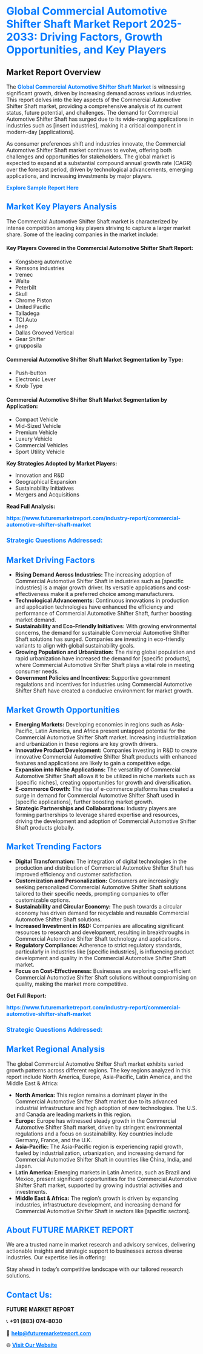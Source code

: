 <h1 style="color: #007BFF;">Global Commercial Automotive Shifter Shaft Market Report 2025-2033: Driving Factors, Growth Opportunities, and Key Players</h1>

<section id="overview">
<h2>Market Report Overview</h2>
<p>The <a href="https://www.futuremarketreport.com/industry-report/commercial-automotive-shifter-shaft-market" style="color: #007BFF; text-decoration: none;"><strong>Global Commercial Automotive Shifter Shaft Market</strong></a> is witnessing significant growth, driven by increasing demand across various industries. This report delves into the key aspects of the Commercial Automotive Shifter Shaft market, providing a comprehensive analysis of its current status, future potential, and challenges. The demand for Commercial Automotive Shifter Shaft has surged due to its wide-ranging applications in industries such as [insert industries], making it a critical component in modern-day [applications].</p>
<p>As consumer preferences shift and industries innovate, the Commercial Automotive Shifter Shaft market continues to evolve, offering both challenges and opportunities for stakeholders. The global market is expected to expand at a substantial compound annual growth rate (CAGR) over the forecast period, driven by technological advancements, emerging applications, and increasing investments by major players.</p>
</section>

<section id="overview">
<p><a href="https://www.futuremarketreport.com/request-sample/reportId=55045" style="color: #007BFF; text-decoration: none;"><strong>Explore Sample Report Here</strong></a></p>
</section>

<section id="key-players">
<h2 style="color: #007BFF;">Market Key Players Analysis</h2>
<p>The Commercial Automotive Shifter Shaft market is characterized by intense competition among key players striving to capture a larger market share. Some of the leading companies in the market include:</p>
<h4>Key Players Covered in the Commercial Automotive Shifter Shaft Report:</h4>
<ul><li>Kongsberg automotive</li><li>Remsons industries</li><li>tremec</li><li>Welte</li><li>Peterbilt</li><li>Skull</li><li>Chrome Piston</li><li>United Pacific</li><li>Talladega</li><li>TCI Auto</li><li>Jeep</li><li>Dallas Grooved Vertical</li><li>Gear Shifter</li><li>grupposila</li></ul>
<h4>Commercial Automotive Shifter Shaft Market Segmentation by Type:</h4>
<ul><li>Push-button</li><li>Electronic Lever</li><li>Knob Type</li></ul>

<h4>Commercial Automotive Shifter Shaft Market Segmentation by Application:</h4>
<ul><li>Compact Vehicle</li><li>Mid-Sized Vehicle</li><li>Premium Vehicle</li><li>Luxury Vehicle</li><li>Commercial Vehicles</li><li>Sport Utility Vehicle</li></ul>
<p><strong>Key Strategies Adopted by Market Players:</strong></p>
<ul>
<li>Innovation and R&D</li>
<li>Geographical Expansion</li>
<li>Sustainability Initiatives</li>
<li>Mergers and Acquisitions</li>
</ul>
</section>

<section>
<p><strong>Read Full Analysis: </strong></p><a href="https://www.futuremarketreport.com/industry-report/commercial-automotive-shifter-shaft-market" style="color: #007BFF; text-decoration: none;"><strong>https://www.futuremarketreport.com/industry-report/commercial-automotive-shifter-shaft-market</strong></a>
<h3 style="color: #007BFF;">Strategic Questions Addressed:</h3>
</section>

<section id="driving-factors">
<h2 style="color: #007BFF;">Market Driving Factors</h2>
<ul>
<li><strong>Rising Demand Across Industries:</strong> The increasing adoption of Commercial Automotive Shifter Shaft in industries such as [specific industries] is a major growth driver. Its versatile applications and cost-effectiveness make it a preferred choice among manufacturers.</li>
<li><strong>Technological Advancements:</strong> Continuous innovations in production and application technologies have enhanced the efficiency and performance of Commercial Automotive Shifter Shaft, further boosting market demand.</li>
<li><strong>Sustainability and Eco-Friendly Initiatives:</strong> With growing environmental concerns, the demand for sustainable Commercial Automotive Shifter Shaft solutions has surged. Companies are investing in eco-friendly variants to align with global sustainability goals.</li>
<li><strong>Growing Population and Urbanization:</strong> The rising global population and rapid urbanization have increased the demand for [specific products], where Commercial Automotive Shifter Shaft plays a vital role in meeting consumer needs.</li>
<li><strong>Government Policies and Incentives:</strong> Supportive government regulations and incentives for industries using Commercial Automotive Shifter Shaft have created a conducive environment for market growth.</li>
</ul>
</section>

<section id="growth-opportunities">
<h2 style="color: #007BFF;">Market Growth Opportunities</h2>
<ul>
<li><strong>Emerging Markets:</strong> Developing economies in regions such as Asia-Pacific, Latin America, and Africa present untapped potential for the Commercial Automotive Shifter Shaft market. Increasing industrialization and urbanization in these regions are key growth drivers.</li>
<li><strong>Innovative Product Development:</strong> Companies investing in R&D to create innovative Commercial Automotive Shifter Shaft products with enhanced features and applications are likely to gain a competitive edge.</li>
<li><strong>Expansion into Niche Applications:</strong> The versatility of Commercial Automotive Shifter Shaft allows it to be utilized in niche markets such as [specific niches], creating opportunities for growth and diversification.</li>
<li><strong>E-commerce Growth:</strong> The rise of e-commerce platforms has created a surge in demand for Commercial Automotive Shifter Shaft used in [specific applications], further boosting market growth.</li>
<li><strong>Strategic Partnerships and Collaborations:</strong> Industry players are forming partnerships to leverage shared expertise and resources, driving the development and adoption of Commercial Automotive Shifter Shaft products globally.</li>
</ul>
</section>

<section id="trending-factors">
<h2 style="color: #007BFF;">Market Trending Factors</h2>
<ul>
<li><strong>Digital Transformation:</strong> The integration of digital technologies in the production and distribution of Commercial Automotive Shifter Shaft has improved efficiency and customer satisfaction.</li>
<li><strong>Customization and Personalization:</strong> Consumers are increasingly seeking personalized Commercial Automotive Shifter Shaft solutions tailored to their specific needs, prompting companies to offer customizable options.</li>
<li><strong>Sustainability and Circular Economy:</strong> The push towards a circular economy has driven demand for recyclable and reusable Commercial Automotive Shifter Shaft solutions.</li>
<li><strong>Increased Investment in R&D:</strong> Companies are allocating significant resources to research and development, resulting in breakthroughs in Commercial Automotive Shifter Shaft technology and applications.</li>
<li><strong>Regulatory Compliance:</strong> Adherence to strict regulatory standards, particularly in industries like [specific industries], is influencing product development and quality in the Commercial Automotive Shifter Shaft market.</li>
<li><strong>Focus on Cost-Effectiveness:</strong> Businesses are exploring cost-efficient Commercial Automotive Shifter Shaft solutions without compromising on quality, making the market more competitive.</li>
</ul>
</section>

<section>
<p><strong>Get Full Report: </strong></p><a href="https://www.futuremarketreport.com/industry-report/commercial-automotive-shifter-shaft-market" style="color: #007BFF; text-decoration: none;"><strong>https://www.futuremarketreport.com/industry-report/commercial-automotive-shifter-shaft-market</strong></a>
<h3 style="color: #007BFF;">Strategic Questions Addressed:</h3>
</section>


<section id="regional-analysis">
<h2 style="color: #007BFF;">Market Regional Analysis</h2>
<p>The global Commercial Automotive Shifter Shaft market exhibits varied growth patterns across different regions. The key regions analyzed in this report include North America, Europe, Asia-Pacific, Latin America, and the Middle East & Africa:</p>
<ul>
<li><strong>North America:</strong> This region remains a dominant player in the Commercial Automotive Shifter Shaft market due to its advanced industrial infrastructure and high adoption of new technologies. The U.S. and Canada are leading markets in this region.</li>
<li><strong>Europe:</strong> Europe has witnessed steady growth in the Commercial Automotive Shifter Shaft market, driven by stringent environmental regulations and a focus on sustainability. Key countries include Germany, France, and the U.K.</li>
<li><strong>Asia-Pacific:</strong> The Asia-Pacific region is experiencing rapid growth, fueled by industrialization, urbanization, and increasing demand for Commercial Automotive Shifter Shaft in countries like China, India, and Japan.</li>
<li><strong>Latin America:</strong> Emerging markets in Latin America, such as Brazil and Mexico, present significant opportunities for the Commercial Automotive Shifter Shaft market, supported by growing industrial activities and investments.</li>
<li><strong>Middle East & Africa:</strong> The region’s growth is driven by expanding industries, infrastructure development, and increasing demand for Commercial Automotive Shifter Shaft in sectors like [specific sectors].</li>
</ul>
</section>

<footer>
<h2 style="color: #007BFF;">About FUTURE MARKET REPORT</h2>
<p>We are a trusted name in market research and advisory services, delivering actionable insights and strategic support to businesses across diverse industries. Our expertise lies in offering:</p>

<p>Stay ahead in today’s competitive landscape with our tailored research solutions.</p>

<h2 style="color: #007BFF;">Contact Us:</h2>
<p><strong>FUTURE MARKET REPORT</strong></p>
<p>📞 <strong>+91 (883) 074-8030</strong></p>
<p>📧 <strong><a href="mailto:help@futuremarketreport.com" style="color: #007BFF;">help@futuremarketreport.com</a></strong></p>
<p>🌐 <strong><a href="https://www.futuremarketreport.com/" style="color: #007BFF;">Visit Our Website</a></strong></p>
</footer>